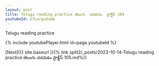 ```yaml
---
layout: post
title: Telugu reading practice తెలుగు  చదవడం  ప్రాక్టీస్ 104
youtubeId: G7Lwrgu6smQ
---
```

 
 
Telugu reading practice
 
 
 
 
 


{% include youtubePlayer.html id=page.youtubeId %}
 
[Next]({{ site.baseurl }}{% link  split2/_posts/2023-10-14-Telugu reading practice తెలుగు  చదవడం  ప్రాక్టీస్ 105.md%})
 
